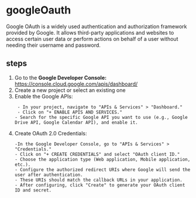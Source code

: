 # googleOauth
 Google OAuth is a widely used authentication and authorization framework provided by Google. It allows third-party applications and websites to access certain user data or perform actions on behalf of a user without needing their username and password.


## steps
  1. Go to the **Google Developer Console:** https://console.cloud.google.com/apis/dashboard/
  2. Create a new project or select an existing one
  3. Enable the Google APIs:
     ```
      - In your project, navigate to "APIs & Services" > "Dashboard."
      - Click on "+ ENABLE APIS AND SERVICES."
     - Search for the specific Google API you want to use (e.g., Google Drive API, Google Calendar API), and enable it.
     ```
 4. Create OAuth 2.0 Credentials:
    ```
    -In the Google Developer Console, go to "APIs & Services" > "Credentials."
    - Click on "+ CREATE CREDENTIALS" and select "OAuth client ID."
    - Choose the application type (Web application, Mobile application, etc.).
    - Configure the authorized redirect URIs where Google will send the user after authentication.
    - These URIs should match the callback URLs in your application.
    - After configuring, click "Create" to generate your OAuth client ID and secret.
    
    ```
